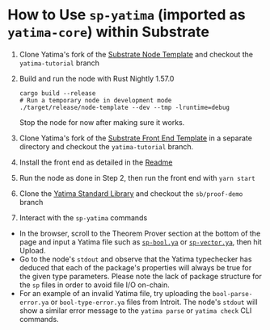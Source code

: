 # How to Use `sp-yatima` (imported as `yatima-core`) within Substrate

1. Clone Yatima's fork of the [Substrate Node Template](https://github.com/yatima-inc/substrate-node-template) and checkout the `yatima-tutorial` branch

2. Build and run the node with Rust Nightly 1.57.0
   ```
   cargo build --release
   # Run a temporary node in development mode
   ./target/release/node-template --dev --tmp -lruntime=debug 
   ```
   Stop the node for now after making sure it works.

3. Clone Yatima's fork of the [Substrate Front End Template](https://github.com/yatima-inc/substrate-front-end-template) in a separate directory and checkout the `yatima-tutorial` branch.

4. Install the front end as detailed in the [Readme](https://github.com/yatima-inc/substrate-front-end-template/blob/master/README.md#installation)

5. Run the node as done in Step 2, then run the front end with `yarn start`

6. Clone the [Yatima Standard Library]() and checkout the `sb/proof-demo` branch

6. Interact with the `sp-yatima` commands
  * In the browser, scroll to the Theorem Prover section at the bottom of the page and input a Yatima file such as [`sp-bool.ya`](https://github.com/yatima-inc/introit/blob/sb/proof-demo/sp-bool.ya) or [`sp-vector.ya`](https://github.com/yatima-inc/introit/blob/sb/proof-demo/sp-vector.ya), then hit Upload. 
  * Go to the node's `stdout` and observe that the Yatima typechecker has deduced that each of the package's properties will always be true for the given type parameters. Please note the lack of package structure for the `sp` files in order to avoid file I/O on-chain.
  * For an example of an invalid Yatima file, try uploading the `bool-parse-error.ya` or `bool-type-error.ya` files from Introit. The node's `stdout` will show a similar error message to the `yatima parse` or `yatima check` CLI commands.
